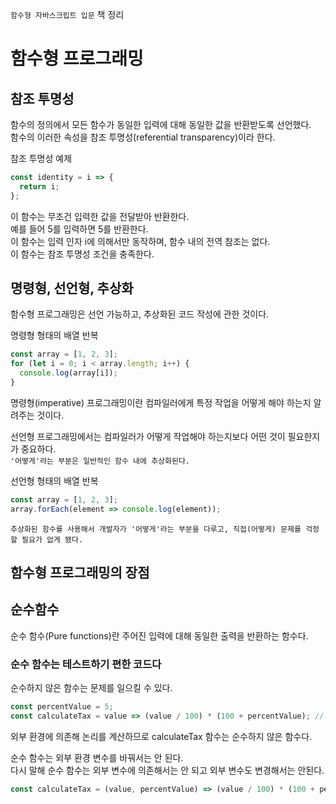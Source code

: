 `함수형 자바스크립트 입문` 책 정리

# 함수형 프로그래밍

## 참조 투명성

함수의 정의에서 모든 함수가 동일한 입력에 대해 동일한 값을 반환받도록 선언했다.  
함수의 이러한 속성을 참조 투명성(referential transparency)이라 한다.

참조 투명성 예제

```javascript
const identity = i => {
  return i;
};
```

이 함수는 무조건 입력한 값을 전달받아 반환한다.  
예를 들어 5를 입력하면 5를 반환한다.  
이 함수는 입력 인자 i에 의해서만 동작하며, 함수 내의 전역 참조는 없다.  
이 함수는 참조 투명성 조건을 충족한다.

## 명령형, 선언형, 추상화

함수형 프로그래밍은 선언 가능하고, 추상화된 코드 작성에 관한 것이다.

명령형 형태의 배열 반복

```javascript
const array = [1, 2, 3];
for (let i = 0; i < array.length; i++) {
  console.log(array[i]);
}
```

명령형(imperative) 프로그래밍이란 컴파일러에게 특정 작업을 어떻게 해야 하는지 알려주는 것이다.

선언형 프로그래밍에서는 컴파일러가 어떻게 작업해야 하는지보다 어떤 것이 필요한지가 중요하다.  
`'어떻게'라는 부분은 일반적인 함수 내에 추상화된다.`

선언형 형태의 배열 반복

```javascript
const array = [1, 2, 3];
array.forEach(element => console.log(element));
```

`추상화된 함수를 사용해서 개발자가 '어떻게'라는 부분을 다루고, 직접(어떻게) 문제를 걱정할 필요가 없게 됐다.`

## 함수형 프로그래밍의 장점

## 순수함수

순수 함수(Pure functions)란 주어진 입력에 대해 동일한 출력을 반환하는 함수다.

### 순수 함수는 테스트하기 편한 코드다

순수하지 않은 함수는 문제를 일으킬 수 있다.

```javascript
const percentValue = 5;
const calculateTax = value => (value / 100) * (100 + percentValue); // 외부 환경 percentValue 에 의존한다.
```

외부 환경에 의존해 논리를 계산하므로 calculateTax 함수는 순수하지 않은 함수다.

순수 함수는 외부 환경 변수를 바꿔서는 안 된다.  
다시 말해 순수 함수는 외부 변수에 의존해서는 안 되고 외부 변수도 변경해서는 안된다.

```javascript
const calculateTax = (value, percentValue) => (value / 100) * (100 + percentValue);
```
